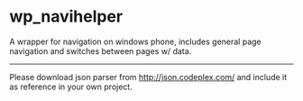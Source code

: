 wp_navihelper
=============

A wrapper for navigation on windows phone, includes general page navigation and switches between pages w/ data.

-------------
Please download json parser from http://json.codeplex.com/ and include it as reference in your own project.
